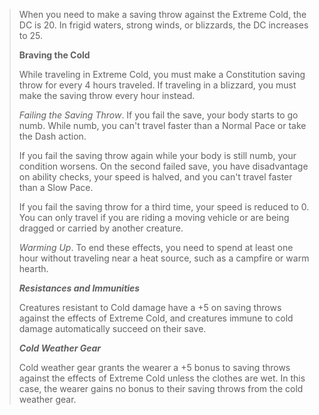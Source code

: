 
> When you need to make a saving throw against the Extreme Cold, the DC is 20. In frigid waters, strong winds, or blizzards, the DC increases to 25.
> 
> **Braving the Cold**
> 
> While traveling in Extreme Cold, you must make a Constitution saving throw for every 4 hours traveled. If traveling in a blizzard, you must make the saving throw every hour instead.
> 
> _Failing the Saving Throw_. If you fail the save, your body starts to go numb. While numb, you can't travel faster than a Normal Pace or take the Dash action.
> 
> If you fail the saving throw again while your body is still numb, your condition worsens. On the second failed save, you have disadvantage on ability checks, your speed is halved, and you can't travel faster than a Slow Pace.
> 
> If you fail the saving throw for a third time, your speed is reduced to 0. You can only travel if you are riding a moving vehicle or are being dragged or carried by another creature.
> 
> _Warming Up_. To end these effects, you need to spend at least one hour without traveling near a heat source, such as a campfire or warm hearth.
> 
> _**Resistances and Immunities**_
> 
> Creatures resistant to Cold damage have a +5 on saving throws against the effects of Extreme Cold, and creatures immune to cold damage automatically succeed on their save.
> 
> _**Cold Weather Gear**_
> 
> Cold weather gear grants the wearer a +5 bonus to saving throws against the effects of Extreme Cold unless the clothes are wet. In this case, the wearer gains no bonus to their saving throws from the cold weather gear.
